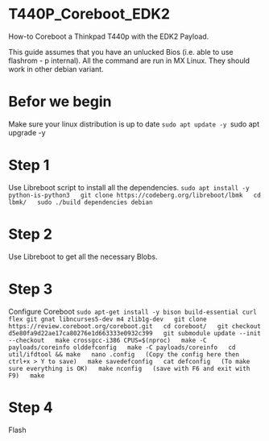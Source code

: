 # T440P_Coreboot_EDK2
How-to Coreboot a Thinkpad T440p with the EDK2 Payload.

This guide assumes that you have an unlucked Bios (i.e. able to use flashrom - p internal).
All the command are run in MX Linux. They should work in other debian variant.

# Befor we begin
Make sure your linux distribution is up to date
``sudo apt update -y
``sudo apt upgrade -y

# Step 1
Use Libreboot script to install all the dependencies.
``
  sudo apt install -y python-is-python3  
  git clone https://codeberg.org/libreboot/lbmk  
  cd lbmk/  
  sudo ./build dependencies debian  
``
# Step 2
Use Libreboot to get all the necessary Blobs.


# Step 3
Configure Coreboot
``
  sudo apt-get install -y bison build-essential curl flex git gnat libncurses5-dev m4 zlib1g-dev  
  git clone https://review.coreboot.org/coreboot.git  
  cd coreboot/  
  git checkout d5e80fa9d22ae17ca80276e1d663333e0932c399  
  git submodule update --init --checkout  
  make crossgcc-i386 CPUS=$(nproc)  
  make -C payloads/coreinfo olddefconfig  
  make -C payloads/coreinfo  
  cd util/ifdtool && make  
  nano .config  
  (Copy the config here then ctrl+x > Y to save)  
  make savedefconfig  
  cat defconfig  
  (To make sure everything is OK)  
  make nconfig  
  (save with F6 and exit with F9)  
  make
``


# Step 4
Flash
